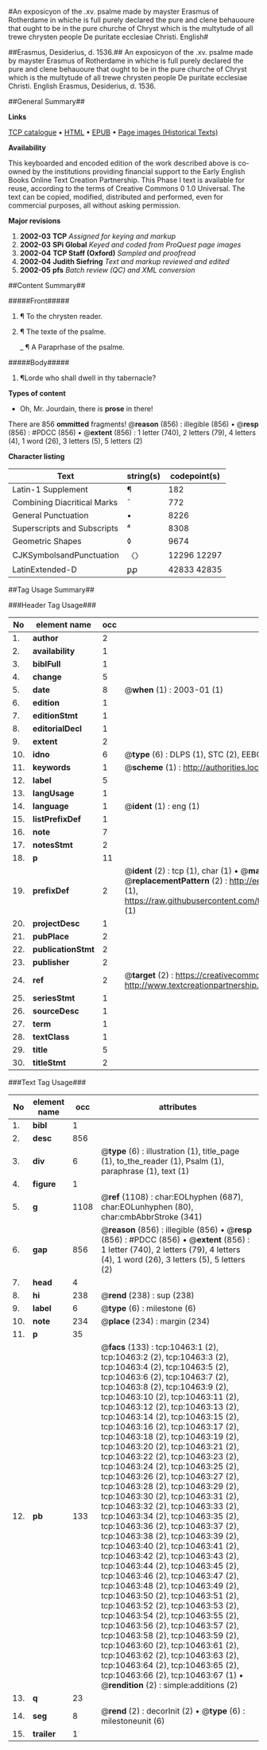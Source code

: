 #An exposicyon of the .xv. psalme made by mayster Erasmus of Rotherdame in whiche is full purely declared the pure and clene behauoure that ought to be in the pure churche of Chryst which is the multytude of all trewe chrysten people De puritate ecclesiae Christi. English#

##Erasmus, Desiderius, d. 1536.##
An exposicyon of the .xv. psalme made by mayster Erasmus of Rotherdame in whiche is full purely declared the pure and clene behauoure that ought to be in the pure churche of Chryst which is the multytude of all trewe chrysten people
De puritate ecclesiae Christi. English
Erasmus, Desiderius, d. 1536.

##General Summary##

**Links**

[TCP catalogue](http://www.ota.ox.ac.uk/tcp/)  • 
[HTML](http://tei.it.ox.ac.uk/tcp/Texts-HTML/free/A00/A00380.html)  • 
[EPUB](http://tei.it.ox.ac.uk/tcp/Texts-EPUB/free/A00/A00380.epub) • 
[Page images (Historical Texts)](https://data.historicaltexts.jisc.ac.uk/view?pubId=eebo-99845556e&pageId=eebo-99845556e-10463-1)

**Availability**

This keyboarded and encoded edition of the
	       work described above is co-owned by the institutions
	       providing financial support to the Early English Books
	       Online Text Creation Partnership. This Phase I text is
	       available for reuse, according to the terms of Creative
	       Commons 0 1.0 Universal. The text can be copied,
	       modified, distributed and performed, even for
	       commercial purposes, all without asking permission.

**Major revisions**

1. __2002-03__ __TCP__ *Assigned for keying and markup*
1. __2002-03__ __SPi Global__ *Keyed and coded from ProQuest page images*
1. __2002-04__ __TCP Staff (Oxford)__ *Sampled and proofread*
1. __2002-04__ __Judith Siefring__ *Text and markup reviewed and edited*
1. __2002-05__ __pfs__ *Batch review (QC) and XML conversion*

##Content Summary##

#####Front#####

1. ¶ To the chrysten reader.

1. ¶ The texte of the psalme.

    _ ¶ A Paraprhase of the psalme.

#####Body#####

1. ¶Lorde who shall dwell in thy tabernacle?

**Types of content**

  * Oh, Mr. Jourdain, there is **prose** in there!

There are 856 **ommitted** fragments! 
 @__reason__ (856) : illegible (856)  •  @__resp__ (856) : #PDCC (856)  •  @__extent__ (856) : 1 letter (740), 2 letters (79), 4 letters (4), 1 word (26), 3 letters (5), 5 letters (2)

**Character listing**


|Text|string(s)|codepoint(s)|
|---|---|---|
|Latin-1 Supplement|¶|182|
|Combining             Diacritical Marks|̄|772|
|General Punctuation|•|8226|
|Superscripts             and Subscripts|⁴|8308|
|Geometric Shapes|◊|9674|
|CJKSymbolsandPunctuation|〈〉|12296 12297|
|LatinExtended-D|ꝑꝓ|42833 42835|

##Tag Usage Summary##

###Header Tag Usage###

|No|element name|occ|attributes|
|---|---|---|---|
|1.|__author__|2||
|2.|__availability__|1||
|3.|__biblFull__|1||
|4.|__change__|5||
|5.|__date__|8| @__when__ (1) : 2003-01 (1)|
|6.|__edition__|1||
|7.|__editionStmt__|1||
|8.|__editorialDecl__|1||
|9.|__extent__|2||
|10.|__idno__|6| @__type__ (6) : DLPS (1), STC (2), EEBO-CITATION (1), PROQUEST (1), VID (1)|
|11.|__keywords__|1| @__scheme__ (1) : http://authorities.loc.gov/ (1)|
|12.|__label__|5||
|13.|__langUsage__|1||
|14.|__language__|1| @__ident__ (1) : eng (1)|
|15.|__listPrefixDef__|1||
|16.|__note__|7||
|17.|__notesStmt__|2||
|18.|__p__|11||
|19.|__prefixDef__|2| @__ident__ (2) : tcp (1), char (1)  •  @__matchPattern__ (2) : ([0-9\-]+):([0-9IVX]+) (1), (.+) (1)  •  @__replacementPattern__ (2) : http://eebo.chadwyck.com/downloadtiff?vid=$1&page=$2 (1), https://raw.githubusercontent.com/textcreationpartnership/Texts/master/tcpchars.xml#$1 (1)|
|20.|__projectDesc__|1||
|21.|__pubPlace__|2||
|22.|__publicationStmt__|2||
|23.|__publisher__|2||
|24.|__ref__|2| @__target__ (2) : https://creativecommons.org/publicdomain/zero/1.0/ (1), http://www.textcreationpartnership.org/docs/. (1)|
|25.|__seriesStmt__|1||
|26.|__sourceDesc__|1||
|27.|__term__|1||
|28.|__textClass__|1||
|29.|__title__|5||
|30.|__titleStmt__|2||


###Text Tag Usage###

|No|element name|occ|attributes|
|---|---|---|---|
|1.|__bibl__|1||
|2.|__desc__|856||
|3.|__div__|6| @__type__ (6) : illustration (1), title_page (1), to_the_reader (1), Psalm (1), paraphrase (1), text (1)|
|4.|__figure__|1||
|5.|__g__|1108| @__ref__ (1108) : char:EOLhyphen (687), char:EOLunhyphen (80), char:cmbAbbrStroke (341)|
|6.|__gap__|856| @__reason__ (856) : illegible (856)  •  @__resp__ (856) : #PDCC (856)  •  @__extent__ (856) : 1 letter (740), 2 letters (79), 4 letters (4), 1 word (26), 3 letters (5), 5 letters (2)|
|7.|__head__|4||
|8.|__hi__|238| @__rend__ (238) : sup (238)|
|9.|__label__|6| @__type__ (6) : milestone (6)|
|10.|__note__|234| @__place__ (234) : margin (234)|
|11.|__p__|35||
|12.|__pb__|133| @__facs__ (133) : tcp:10463:1 (2), tcp:10463:2 (2), tcp:10463:3 (2), tcp:10463:4 (2), tcp:10463:5 (2), tcp:10463:6 (2), tcp:10463:7 (2), tcp:10463:8 (2), tcp:10463:9 (2), tcp:10463:10 (2), tcp:10463:11 (2), tcp:10463:12 (2), tcp:10463:13 (2), tcp:10463:14 (2), tcp:10463:15 (2), tcp:10463:16 (2), tcp:10463:17 (2), tcp:10463:18 (2), tcp:10463:19 (2), tcp:10463:20 (2), tcp:10463:21 (2), tcp:10463:22 (2), tcp:10463:23 (2), tcp:10463:24 (2), tcp:10463:25 (2), tcp:10463:26 (2), tcp:10463:27 (2), tcp:10463:28 (2), tcp:10463:29 (2), tcp:10463:30 (2), tcp:10463:31 (2), tcp:10463:32 (2), tcp:10463:33 (2), tcp:10463:34 (2), tcp:10463:35 (2), tcp:10463:36 (2), tcp:10463:37 (2), tcp:10463:38 (2), tcp:10463:39 (2), tcp:10463:40 (2), tcp:10463:41 (2), tcp:10463:42 (2), tcp:10463:43 (2), tcp:10463:44 (2), tcp:10463:45 (2), tcp:10463:46 (2), tcp:10463:47 (2), tcp:10463:48 (2), tcp:10463:49 (2), tcp:10463:50 (2), tcp:10463:51 (2), tcp:10463:52 (2), tcp:10463:53 (2), tcp:10463:54 (2), tcp:10463:55 (2), tcp:10463:56 (2), tcp:10463:57 (2), tcp:10463:58 (2), tcp:10463:59 (2), tcp:10463:60 (2), tcp:10463:61 (2), tcp:10463:62 (2), tcp:10463:63 (2), tcp:10463:64 (2), tcp:10463:65 (2), tcp:10463:66 (2), tcp:10463:67 (1)  •  @__rendition__ (2) : simple:additions (2)|
|13.|__q__|23||
|14.|__seg__|8| @__rend__ (2) : decorInit (2)  •  @__type__ (6) : milestoneunit (6)|
|15.|__trailer__|1||
